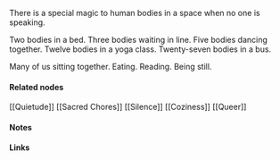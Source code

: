 ---
---

There is a special magic to human bodies in a space when no one is speaking. 

Two bodies in a bed. 
Three bodies waiting in line. 
Five bodies dancing together.
Twelve bodies in a yoga class. 
Twenty-seven bodies in a bus. 

Many of us sitting together. Eating. Reading. Being still.


#### Related nodes

[[Quietude]]
[[Sacred Chores]]
[[Silence]]
[[Coziness]]
[[Queer]]


#### Notes

#### Links